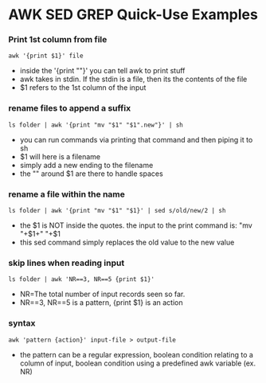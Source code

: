AWK SED GREP Quick-Use Examples
====

### Print 1st column from file

    awk '{print $1}' file

* inside the '{print ""}' you can tell awk to print stuff
* awk takes in stdin. If the stdin is a file, then its the contents of the file
* $1 refers to the 1st column of the input

### rename files to append a suffix

    ls folder | awk '{print "mv "$1" "$1".new"}' | sh

* you can run commands via printing that command and then piping it to sh
* $1 will here is a filename
* simply add a new ending to the filename
* the "" around $1 are there to handle spaces

### rename a file within the name

    ls folder | awk '{print "mv "$1" "$1}' | sed s/old/new/2 | sh

* the $1 is NOT inside the quotes. the input to the print command is: "mv "+$1+" "+$1
* this sed command simply replaces the old value to the new value

### skip lines when reading input

    ls folder | awk 'NR==3, NR==5 {print $1}'

* NR=The total number of input records seen so far.
* NR==3, NR==5 is a pattern, {print $1} is an action 


### syntax

    awk 'pattern {action}' input-file > output-file

* the pattern can be a regular expression, boolean condition relating to a column of input, boolean condition using a predefined awk variable (ex. NR)
